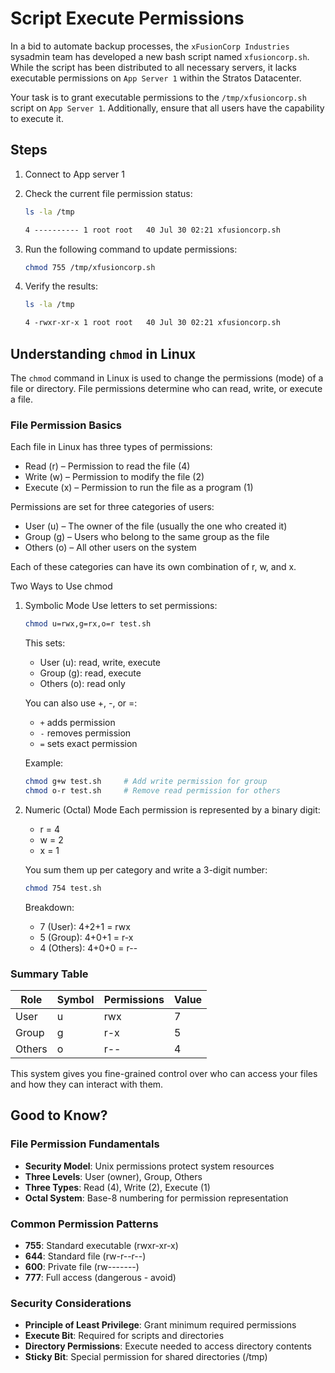 # Script Execute Permissions

In a bid to automate backup processes, the `xFusionCorp Industries` sysadmin team has developed a new bash script named `xfusioncorp.sh`. While the script has been distributed to all necessary servers, it lacks executable permissions on `App Server 1` within the Stratos Datacenter.

Your task is to grant executable permissions to the `/tmp/xfusioncorp.sh` script on `App Server 1`. Additionally, ensure that all users have the capability to execute it.

## Steps

1. Connect to App server 1
2. Check the current file permission status:

    ```sh
    ls -la /tmp
    ```

    ```txt
    4 ---------- 1 root root   40 Jul 30 02:21 xfusioncorp.sh
    ```

3. Run the following command to update permissions:

    ```sh
    chmod 755 /tmp/xfusioncorp.sh
    ```

4. Verify the results:

    ```sh
    ls -la /tmp
    ```

    ```txt
    4 -rwxr-xr-x 1 root root   40 Jul 30 02:21 xfusioncorp.sh
    ```

## Understanding `chmod` in Linux

The `chmod` command in Linux is used to change the permissions (mode) of a file or directory. File permissions determine who can read, write, or execute a file.

### File Permission Basics

Each file in Linux has three types of permissions:

- Read (r) – Permission to read the file (4)
- Write (w) – Permission to modify the file (2)
- Execute (x) – Permission to run the file as a program (1)

Permissions are set for three categories of users:

- User (u) – The owner of the file (usually the one who created it)
- Group (g) – Users who belong to the same group as the file
- Others (o) – All other users on the system

Each of these categories can have its own combination of r, w, and x.

Two Ways to Use chmod

1. Symbolic Mode
    Use letters to set permissions:

    ```sh
    chmod u=rwx,g=rx,o=r test.sh
    ```

    This sets:

    - User (u): read, write, execute
    - Group (g): read, execute
    - Others (o): read only

    You can also use +, -, or =:

    - `+` adds permission
    - `-` removes permission
    - `=` sets exact permission

    Example:

    ```sh
    chmod g+w test.sh     # Add write permission for group
    chmod o-r test.sh     # Remove read permission for others
    ```

2. Numeric (Octal) Mode
    Each permission is represented by a binary digit:
    - r = 4
    - w = 2
    - x = 1

    You sum them up per category and write a 3-digit number:

    ```sh
    chmod 754 test.sh
    ```

    Breakdown:

    - 7 (User): 4+2+1 = rwx
    - 5 (Group): 4+0+1 = r-x
    - 4 (Others): 4+0+0 = r--

### Summary Table

| Role | Symbol | Permissions | Value |
|---|---|---|---|
|User|u|rwx|7|
|Group|g|r-x|5|
|Others|o|r--|4|

This system gives you fine-grained control over who can access your files and how they can interact with them.

## Good to Know?

### File Permission Fundamentals

- **Security Model**: Unix permissions protect system resources
- **Three Levels**: User (owner), Group, Others
- **Three Types**: Read (4), Write (2), Execute (1)
- **Octal System**: Base-8 numbering for permission representation

### Common Permission Patterns

- **755**: Standard executable (rwxr-xr-x)
- **644**: Standard file (rw-r--r--)
- **600**: Private file (rw-------)
- **777**: Full access (dangerous - avoid)

### Security Considerations

- **Principle of Least Privilege**: Grant minimum required permissions
- **Execute Bit**: Required for scripts and directories
- **Directory Permissions**: Execute needed to access directory contents
- **Sticky Bit**: Special permission for shared directories (/tmp)
